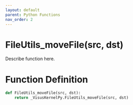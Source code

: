 ```yaml
---
layout: default
parent: Python Functions
nav_order: 2
---
```


# FileUtils_moveFile(src, dst)

Describe function here.

# Function Definition

```python
def FileUtils_moveFile(src, dst):
    return _VisusKernelPy.FileUtils_moveFile(src, dst)
```